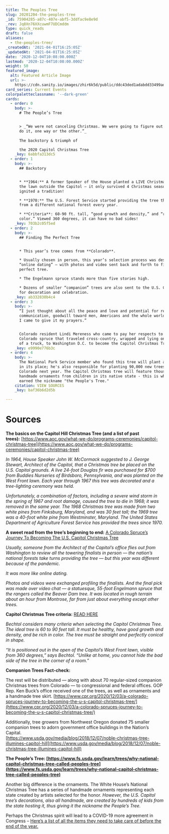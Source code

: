 ```yaml
---
title: The Peoples Tree
slug: 20201204-the-peoples-tree
_id: 75904285-a87c-407e-abf5-3ddfac9e8e9d
_rev: Jq8Xn76XXcuwmF7UDCmddm
type: quick_reads
draft: false
aliases:
  - the-peoples-tree/
_createdAt: '2021-04-01T16:25:05Z'
_updatedAt: '2021-04-01T16:25:05Z'
date: '2020-12-04T10:08:00.000Z'
lastmod: '2020-12-04T10:08:00.000Z'
weight: 50
featured_image:
  alt: Featured Article Image
  url: >-
    https://cdn.sanity.io/images/zhir6k5d/public/ddc43ded1adabdd33499ad82cb606899df21f169-367x367.webp
card_series: Current Events
colorpaletteclassname: '--dark-green'
cards:
  - order: 0
    body: >-
      # The People’s Tree


      > _“We were not canceling Christmas. We were going to figure out a way to
      do it, one way or the other.”_  
        
      The backstory & triumph of  

      the 2020 Capitol Christmas Tree
    _key: 6abbfa313dc5
  - order: 1
    body: >-
      ## Backstory


      * **1964:** A former Speaker of the House planted a LIVE Christmas tree on
      the lawn outside the Capitol – it only survived 4 Christmas seasons, but
      ignited a tradition!

      * **1970:** The U.S. Forest Service started providing the tree that comes
      from a different national forest every year.

      * **Criteria**: 60-90 ft. tall, “good growth and density,” and “rich in
      color.” Viewed 360 degrees, it can have no bad sides!
    _key: 703b2c05f5ed
  - order: 2
    body: >-
      ## Finding The Perfect Tree


      * This year’s tree comes from **Colorado**.

      * Usually chosen in person, this year’s selection process was described as
      “online dating” – with photos and video sent back and forth to find the
      perfect tree.

      * The Engelmann spruce stands more than five stories high.

      * Dozens of smaller “companion” trees are also sent to the U.S. Capitol
      for decoration and celebration.
    _key: ab332830b4c4
  - order: 3
    body: >-
      “I just thought about all the peace and love and potential for respect,
      communication, goodwill toward men, Americans and the whole world… And so
      I came to give it my prayers.”


      Colorado resident Lindi Mereness who came to pay her respects to the
      Colorado spruce that traveled cross-country, wrapped and lying on the bed
      of a truck, to Washington D.C. to become the Capitol Christmas Tree.
    _key: e9990e776b3c
  - order: 4
    body: >-
      The National Park Service member who found this tree will plant a new one
      in its place; he's also responsible for planting 90,000 new trees in
      Colorado next year. The Capitol Christmas tree will feature thousands of
      handmade ornaments from children in its native state - this is why it
      earned the nickname "the People's Tree."
    citation: VIEW SOURCES
    _key: baf36b6d2d5b

---
```

# Sources

**The basics on the Capitol Hill Christmas Tree (and a list of past trees):** [https://www.aoc.gov/what-we-do/programs-ceremonies/capitol-christmas-tree](https://www.aoc.gov/what-we-do/programs-ceremonies/capitol-christmas-tree)

_In 1964, House Speaker John W. McCormack suggested to J. George Stewart, Architect of the Capitol, that a Christmas tree be placed on the U.S. Capitol grounds. A live 24-foot Douglas fir was purchased for $700 from Buddies Nurseries of Birdsboro, Pennsylvania, and was planted on the West Front lawn. Each year through 1967 this tree was decorated and a tree-lighting ceremony was held._

_Unfortunately, a combination of factors, including a severe wind storm in the spring of 1967 and root damage, caused the tree to die in 1968; it was removed in the same year. The 1968 Christmas tree was made from two white pines from Finksburg, Maryland, and was 30 feet tall; the 1969 tree was a 40-foot white pine from Westminster, Maryland. The United States Department of Agriculture Forest Service has provided the trees since 1970._

**A sweet read from the tree’s beginning to end:** [A Colorado Spruce’s Journey To Becoming The U.S. Capitol Christmas Tree](https://www.cpr.org/2020/12/03/a-colorado-spruces-journey-to-becoming-the-u-s-capitol-christmas-tree/)

_Usually, someone from the Architect of the Capitol’s office flies out from Washington to review all the towering finalists in person — the nation’s national forests take turns providing the tree — but this year was different because of the pandemic._

_It was more like online dating._

_Photos and videos were exchanged profiling the finalists. And the final pick was made over video chat — a statuesque, 55-foot Engelmann spruce that the rangers called the Beaver Dam tree. It was located in rough terrain about an hour from Montrose, far from just about everything except other trees._

**Capitol Christmas Tree criteria:** [READ HERE](https://www.aoc.gov/explore-capitol-campus/blog/holiday-tradition-aoc-trims-tree)

_Bechtol considers many criteria when selecting the Capitol Christmas Tree. The ideal tree is 60 to 90 feet tall. It must be healthy, have good growth and density, and be rich in color. The tree must be straight and perfectly conical in shape._

_“It is positioned out in the open of the Capitol’s West Front lawn, visible from 360 degrees,” says Bechtol. “Unlike at home, you cannot hide the bad side of the tree in the corner of a room.”_

**Companion Trees Fact-check:**

The rest will be distributed — along with about 70 regular-sized companion Christmas trees from Colorado — to congressional and federal offices. GOP Rep. Ken Buck’s office received one of the trees, as well as ornaments and a handmade tree skirt. [https://www.cpr.org/2020/12/03/a-colorado-spruces-journey-to-becoming-the-u-s-capitol-christmas-tree/](https://www.cpr.org/2020/12/03/a-colorado-spruces-journey-to-becoming-the-u-s-capitol-christmas-tree/)

Additionally, tree growers from Northwest Oregon donated 75 smaller companion trees to adorn government office buildings in the Nation’s Capital.  
[https://www.usda.gov/media/blog/2018/12/07/noble-christmas-tree-illumines-capitol-hill](https://www.usda.gov/media/blog/2018/12/07/noble-christmas-tree-illumines-capitol-hill)

**The People’s Tree: [https://www.fs.usda.gov/learn/trees/why-national-capitol-christmas-tree-called-peoples-tree](https://www.fs.usda.gov/learn/trees/why-national-capitol-christmas-tree-called-peoples-tree)**

Another big difference is the ornaments. The White House’s National Christmas Tree has a series of handmade ornaments representing each state created by artists selected for the honor. _However, the U.S. Capitol tree’s decorations, also all handmade, are created by hundreds of kids from the state hosting it, thus giving it the nickname the People’s Tree._

Perhaps the Christmas spirit will lead to a COVID-19 more agreement in Congress – [Here’s a list of all the items they need to take care of before the end of the year.](https://apnews.com/article/donald-trump-business-coronavirus-pandemic-defense-policy-mitch-mcconnell-02a13b59deba1e9a54d12dcdc48af572)